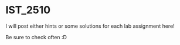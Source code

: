 # IST_2510
I will post either hints or some solutions for each lab assignment here!

Be sure to check often :D

